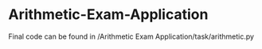 # Arithmetic-Exam-Application

Final code can be found in /Arithmetic Exam Application/task/arithmetic.py
